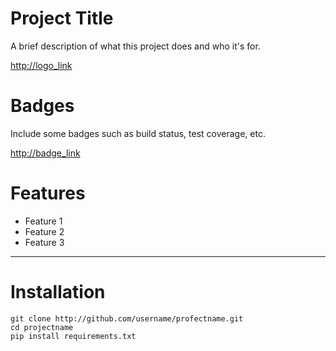 # Project Title
A brief description of what this project does and who it's for.

<http://logo_link>

# Badges
Include some badges such as build status, test coverage, etc.

<http://badge_link>

# Features
- Feature 1
- Feature 2
- Feature 3
---
# Installation

    git clone http://github.com/username/profectname.git
    cd projectname
    pip install requirements.txt